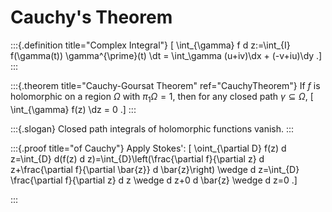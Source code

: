# Cauchy's Theorem

:::{.definition title="Complex Integral"}
\[
\int_{\gamma} f d z:=\int_{I} f(\gamma(t)) \gamma^{\prime}(t) \dt
= \int_\gamma (u+iv)\dx + (-v+iu)\dy
.\]
:::

:::{.theorem title="Cauchy-Goursat Theorem" ref="CauchyTheorem"}
If $f$ is holomorphic on a region $\Omega$ with $\pi_1 \Omega = 1$, then for any closed path $\gamma \subseteq \Omega$,
\[ 
\int_{\gamma} f(z) \dz = 0
.\]
:::

:::{.slogan}
Closed path integrals of holomorphic functions vanish.
:::

:::{.proof title="of Cauchy"}
Apply Stokes':
\[
\oint_{\partial D} f(z) d z=\int_{D} d(f(z) d z)=\int_{D}\left(\frac{\partial f}{\partial z} d z+\frac{\partial f}{\partial \bar{z}} d \bar{z}\right) \wedge d z=\int_{D} \frac{\partial f}{\partial z} d z \wedge d z+0 d \bar{z} \wedge d z=0
.\]


:::

